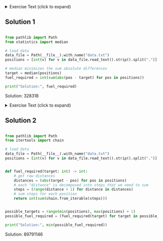 <details><summary>Exercise Text (click to expand)</summary>

<article class="day-desc"><h2>--- Day 7: The Treachery of Whales ---</h2><p>A giant <a href="https://en.wikipedia.org/wiki/Sperm_whale" target="_blank">whale</a> has decided your submarine is its next meal, and it's much faster than you are. There's nowhere to run!</p>
<p>Suddenly, a swarm of crabs (each in its own tiny submarine - it's too deep for them otherwise) zooms in to rescue you! They seem to be preparing to blast a hole in the ocean floor; sensors indicate a <em>massive underground cave system</em> just beyond where they're aiming!</p>
<p>The crab submarines all need to be aligned before they'll have enough power to blast a large enough hole for your submarine to get through. However, it doesn't look like they'll be aligned before the whale catches you! Maybe you can help?</p>
<p>There's one major catch - crab submarines can only move horizontally.</p>
<p>You quickly make a list of <em>the horizontal position of each crab</em> (your puzzle input). Crab submarines have limited fuel, so you need to find a way to make all of their horizontal positions match while requiring them to spend as little fuel as possible.</p>
<p>For example, consider the following horizontal positions:</p>
<pre><code>16,1,2,0,4,2,7,1,2,14</code></pre>
<p>This means there's a crab with horizontal position <code>16</code>, a crab with horizontal position <code>1</code>, and so on.</p>
<p>Each change of 1 step in horizontal position of a single crab costs 1 fuel. You could choose any horizontal position to align them all on, but the one that costs the least fuel is horizontal position <code>2</code>:</p>
<ul>
<li>Move from <code>16</code> to <code>2</code>: <code>14</code> fuel</li>
<li>Move from <code>1</code> to <code>2</code>: <code>1</code> fuel</li>
<li>Move from <code>2</code> to <code>2</code>: <code>0</code> fuel</li>
<li>Move from <code>0</code> to <code>2</code>: <code>2</code> fuel</li>
<li>Move from <code>4</code> to <code>2</code>: <code>2</code> fuel</li>
<li>Move from <code>2</code> to <code>2</code>: <code>0</code> fuel</li>
<li>Move from <code>7</code> to <code>2</code>: <code>5</code> fuel</li>
<li>Move from <code>1</code> to <code>2</code>: <code>1</code> fuel</li>
<li>Move from <code>2</code> to <code>2</code>: <code>0</code> fuel</li>
<li>Move from <code>14</code> to <code>2</code>: <code>12</code> fuel</li>
</ul>
<p>This costs a total of <code><em>37</em></code> fuel. This is the cheapest possible outcome; more expensive outcomes include aligning at position <code>1</code> (<code>41</code> fuel), position <code>3</code> (<code>39</code> fuel), or position <code>10</code> (<code>71</code> fuel).</p>
<p>Determine the horizontal position that the crabs can align to using the least fuel possible. <em>How much fuel must they spend to align to that position?</em></p>
</article>

</details>

## Solution 1

```python

from pathlib import Path
from statistics import median

# load data
data_file = Path(__file__).with_name("data.txt")
positions = [int(v) for v in data_file.read_text().strip().split(",")]

# median minimizes the sum absolute differences
target = median(positions)
fuel_required = int(sum(abs(pos - target) for pos in positions))

print("Solution:", fuel_required)


```

Solution: 328318


<details><summary>Exercise Text (click to expand)</summary>

<article class="day-desc"><h2 id="part2">--- Part Two ---</h2><p>The crabs don't seem interested in your proposed solution. Perhaps you misunderstand crab engineering?</p>
<p>As it turns out, crab submarine engines <span title="This appears to be due to the modial interaction of magneto-reluctance and capacitive duractance.">don't burn fuel at a constant rate</span>. Instead, each change of 1 step in horizontal position costs 1 more unit of fuel than the last: the first step costs <code>1</code>, the second step costs <code>2</code>, the third step costs <code>3</code>, and so on.</p>
<p>As each crab moves, moving further becomes more expensive. This changes the best horizontal position to align them all on; in the example above, this becomes <code>5</code>:</p>
<ul>
<li>Move from <code>16</code> to <code>5</code>: <code>66</code> fuel</li>
<li>Move from <code>1</code> to <code>5</code>: <code>10</code> fuel</li>
<li>Move from <code>2</code> to <code>5</code>: <code>6</code> fuel</li>
<li>Move from <code>0</code> to <code>5</code>: <code>15</code> fuel</li>
<li>Move from <code>4</code> to <code>5</code>: <code>1</code> fuel</li>
<li>Move from <code>2</code> to <code>5</code>: <code>6</code> fuel</li>
<li>Move from <code>7</code> to <code>5</code>: <code>3</code> fuel</li>
<li>Move from <code>1</code> to <code>5</code>: <code>10</code> fuel</li>
<li>Move from <code>2</code> to <code>5</code>: <code>6</code> fuel</li>
<li>Move from <code>14</code> to <code>5</code>: <code>45</code> fuel</li>
</ul>
<p>This costs a total of <code><em>168</em></code> fuel. This is the new cheapest possible outcome; the old alignment position (<code>2</code>) now costs <code>206</code> fuel instead.</p>
<p>Determine the horizontal position that the crabs can align to using the least fuel possible so they can make you an escape route! <em>How much fuel must they spend to align to that position?</em></p>
</article>

</details>

## Solution 2

```python

from pathlib import Path
from itertools import chain

# load data
data_file = Path(__file__).with_name("data.txt")
positions = [int(v) for v in data_file.read_text().strip().split(",")]


def fuel_required(target: int) -> int:
    # get raw distances
    distances = (abs(target - pos) for pos in positions)
    # each "distance" is decomposed into steps that we need to sum
    steps = (range(distance + 1) for distance in distances)
    # sum steps for each position
    return int(sum(chain.from_iterable(steps)))


possible_targets = range(min(positions), max(positions) + 1)
possible_fuel_required = (fuel_required(target) for target in possible_targets)

print("Solution:", min(possible_fuel_required))


```

Solution: 89791146
